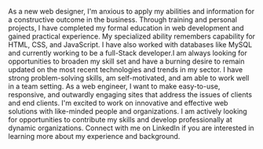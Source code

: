 As a new web designer, I'm anxious to apply my abilities and information for a constructive outcome in the business. Through training and personal projects, I have completed my formal education in web development and gained practical experience. My specialized ability remembers capability for HTML, CSS, and JavaScript. I have also worked with databases like MySQL and currently working to be a full-Stack developer.I am always looking for opportunities to broaden my skill set and have a burning desire to remain updated on the most recent technologies and trends in my sector. I have strong problem-solving skills, am self-motivated, and am able to work well in a team setting. As a web engineer, I want to make easy-to-use, responsive, and outwardly engaging sites that address the issues of clients and end clients. I'm excited to work on innovative and effective web solutions with like-minded people and organizations. I am actively looking for opportunities to contribute my skills and develop professionally at dynamic organizations. Connect with me on LinkedIn if you are interested in learning more about my experience and background.
